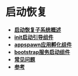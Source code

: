 # 启动恢复



- **[启动恢复子系统概述](subsys-boot-overview.md)**
- **[init启动引导组件](subsys-boot-init.md)**
- **[appspawn应用孵化组件](subsys-boot-appspawn.md)**
- **[bootstrap服务启动组件](subsys-boot-bootstrap.md)**
- **[常见问题](subsys-boot-faqs.md)**
- **[参考](subsys-boot-ref.md)**